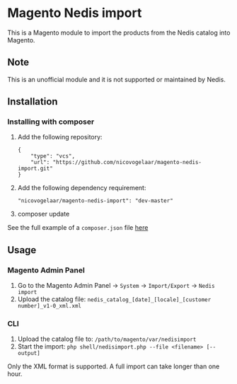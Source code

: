 # Magento Nedis import

This is a Magento module to import the products from the Nedis catalog into Magento.

## Note

This is an unofficial module and it is not supported or maintained by Nedis.

## Installation

### Installing with composer

1. Add the following repository:

    ```
    {
        "type": "vcs",
        "url": "https://github.com/nicovogelaar/magento-nedis-import.git"
    }
    ```

1. Add the following dependency requirement:

    ```
    "nicovogelaar/magento-nedis-import": "dev-master"
    ```

1. composer update

See the full example of a `composer.json` file [here](composer-example.json)

## Usage

### Magento Admin Panel
1. Go to the Magento Admin Panel -> `System` -> `Import/Export` -> `Nedis import`
2. Upload the catalog file: `nedis_catalog_[date]_[locale]_[customer number]_v1-0_xml.xml`

### CLI
1. Upload the catalog file to: `/path/to/magento/var/nedisimport`
2. Start the import: `php shell/nedisimport.php --file <filename> [--output]`

Only the XML format is supported. A full import can take longer than one hour.